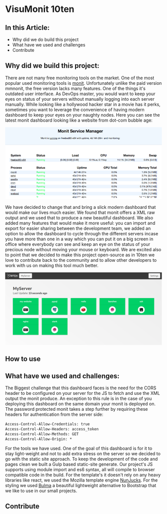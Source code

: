 # VisuMonit 10ten

## In this Article:
 - Why did we do build this project
 - What have we used and challenges
 - Contribute

## Why did we build this project:
 
There are not many free monitoring tools on the market. One of the most popular used monitoring tools is [monit](https://mmonit.com/monit/).
Unfortunately unlike the paid version mmnonit, the free version lacks many features. One of the things it's outdated user interface.
As DevOps master, you would want to keep your eyes on status of your servers without manually logging into each server manually. While looking
like a hollywood hacker star in a movie has it perks, sometimes you want to leverage the convenience of having modern dashboard to keep your eyes
on your naughty nodes. Here you can see the latest monit dashboard looking like a website from dot-com bubble age:  
  
![Screenshot showing the dashboard](./monit_original.png)  
  
We have decided to change that and bring a slick modern dashboard that would make our lives much easier. We found that monit offers a XML raw output 
and we used that to produce a new beautiful dashboard. We also added many features that would make it more useful: you can import and export for easier
sharing between the development team, we added an option to allow the dashboard to cycle through the different servers incase you have more than one in a
way which you can put it on a big screen in office where everybody can see and keep an eye on the status of your precious node without moving your mouse
or keyboard. We are excited also to point that we decided to make this project open-source as in 10ten we love to contribute back to the community and 
to allow other developers to work with us on making this tool much better.

![Screenshot showing the dashboard](./screenshot.png) 

## How to use 

## What have we used and challenges:  
  
The Biggest challenge that this dashboard faces is the need for the CORS header to be configured on your server for the JS to fetch and use the XML output
the monit produce. An exception to this rule is in the case of you deploying this dashboard on the same domain your monit is deployed on. The password 
protected monit takes a step further by requiring these headers for authentication from the server side:
```
Access-Control-Allow-Credentials: true
Access-Control-Allow-Headers: access_token
Access-Control-Allow-Methods: GET
Access-Control-Allow-Origin: *
```
  
For the tools we have used. One of the goal of this dashboard is for it to stay light-weight and not to add extra stress on the server so we decided to go
with the static site approach. To keep the development of the code and pages clean we built a Gulp based static-site generate. Our project's JS supports using module
import and es6 syntax, all will compile to browser compatible code in the build. For the template's it doesn't rely on any heavy libraries like react, we 
used the Mozilla template engine [NunJucks](https://mozilla.github.io/nunjucks/). For the styling we used [Bulma](https://bulma.io/) a beautiful lightweight
alternative to Bootstrap that we like to use in our small projects.  
  
## Contribute  


